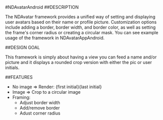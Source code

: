 #NDAvatarAndroid
##DESCRIPTION

The NDAvatar framework provides a unified way of setting and displaying user avatars based on their name or profile picture. Customization options include adding a border, border width, and border color, as well as setting the frame's corner radius or creating a circular mask. You can see example usage of the framework in NDAvatarAppAndroid.

##DESIGN GOAL

This framework is simply about having a view you can feed a name and/or picture and it displays a rounded crop version with either the pic or user initials.

##FEATURES

- No image => Render: {first initial}{last initial}
- Image => Crop to a circular image
- Framing:
  - Adjust border width
  - Add/remove border
  - Adust corner radius
